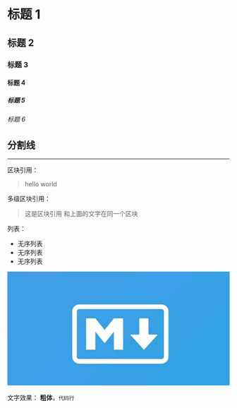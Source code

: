 # 标题 1

## 标题 2

### 标题 3

#### 标题 4

##### 标题 5

###### 标题 6

## 分割线

---

区块引用：

> hello world

多级区块引用：

> 这是区块引用
> 和上面的文字在同一个区块

列表：

- 无序列表
- 无序列表
- 无序列表

![图片](./images/md.jpg)

文字效果：
**粗体**，`代码行`
